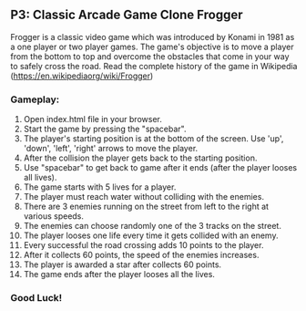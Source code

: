 ## P3: Classic Arcade Game Clone Frogger

Frogger is a classic video game which was introduced by Konami in 1981 as a one player or two player games.
The game's objective is to move a player from the bottom to top and overcome the obstacles that come
in your way to safely cross the road.
Read the complete history of the game in Wikipedia (https://en.wikipediaorg/wiki/Frogger)

### Gameplay:
1. Open index.html file in your browser.
2. Start the game by pressing the "spacebar".
3. The player's starting position is at the bottom of the screen. Use 'up', 'down', 'left', 'right' arrows to move the player.
4. After the collision the player gets back to the starting position.
5. Use "spacebar" to get back to game after it ends (after the player looses all lives).
6. The game starts with 5 lives for a player.
7. The player must reach water without colliding with the enemies.
8. There are 3 enemies running on the street from left to the right at various speeds.
9. The enemies can choose randomly one of the 3 tracks on the street.
10. The player looses one life every time it gets collided with an enemy.
11. Every successful the road crossing  adds 10 points to the player.
12. After it collects 60 points, the speed of the enemies increases.
13. The player is awarded a star after collects 60 points.
14. The game ends after the player looses all the lives.

### Good Luck!
